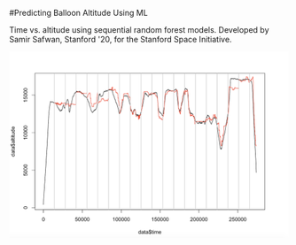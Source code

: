 #Predicting Balloon Altitude Using ML

Time vs. altitude using sequential random forest models. Developed by Samir Safwan, Stanford '20, for the Stanford Space Initiative.

![Data visualization](https://raw.githubusercontent.com/samirsafwan/Predicting-Balloon-Altitude-Using-ML/master/balloonGraphSSI.png)
